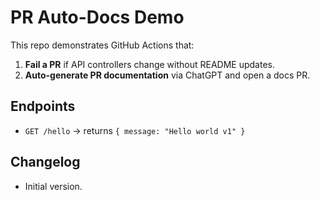# PR Auto-Docs Demo

This repo demonstrates GitHub Actions that:
1) **Fail a PR** if API controllers change without README updates.
2) **Auto-generate PR documentation** via ChatGPT and open a docs PR.

## Endpoints
- `GET /hello` → returns `{ message: "Hello world v1" }`

## Changelog
- Initial version.
